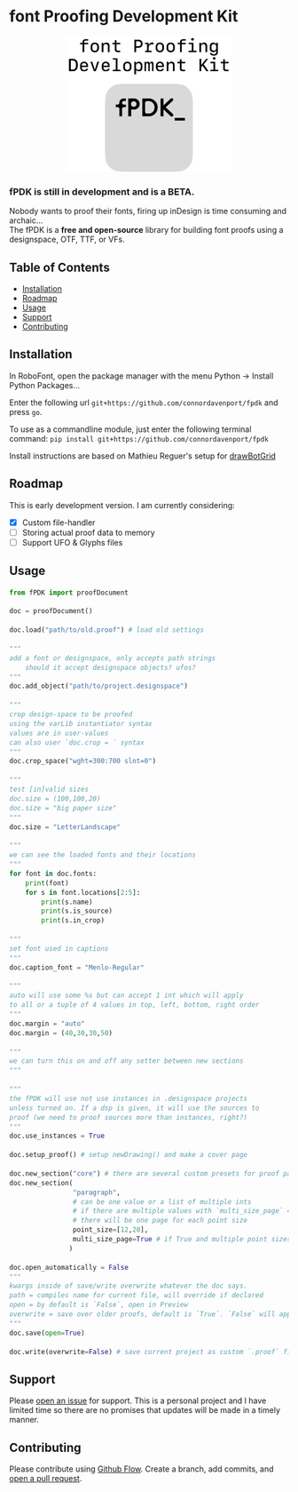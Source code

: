 
font Proofing Development Kit
=============================

<p align="center">
<picture>
  <source media="(prefers-color-scheme: dark)" srcset="assets/images/fpdk_logo_dark.png">
  <img alt="fPDK Logo" src="assets/images/fpdk_logo_light.png" width="300">
</picture>
</p>

### **fPDK is still in development and is a BETA.**

Nobody wants to proof their fonts, firing up inDesign is time consuming and archaic...  
The fPDK is a **free and open-source** library for building font proofs using a designspace, OTF, TTF, or VFs.  


## Table of Contents

- [Installation](#installation)
- [Roadmap](#Roadmap)
- [Usage](#usage)
- [Support](#support)
- [Contributing](#contributing)

## Installation

In RoboFont, open the package manager with the menu Python -> Install Python Packages...

Enter the following url `git+https://github.com/connordavenport/fpdk` and press `go`.

To use as a commandline module, just enter the following terminal command: 
`pip install git+https://github.com/connordavenport/fpdk`

Install instructions are based on Mathieu Reguer's setup for <a href="https://github.com/mathieureguer/drawbotgrid">drawBotGrid</a>

## Roadmap

This is early development version. I am currently considering:

- [x] Custom file-handler  
- [ ] Storing actual proof data to memory  
- [ ] Support UFO & Glyphs files

## Usage

```python
from fPDK import proofDocument

doc = proofDocument()

doc.load("path/to/old.proof") # load old settings

"""
add a font or designspace, only accepts path strings
    should it accept designspace objects? ufos?
"""
doc.add_object("path/to/project.designspace")

"""
crop design-space to be proofed
using the varLib instantiator syntax
values are in user-values
can also user `doc.crop = ` syntax
"""
doc.crop_space("wght=300:700 slnt=0")

"""
test [in]valid sizes
doc.size = (100,100,20)
doc.size = "big paper size"
"""
doc.size = "LetterLandscape"

"""
we can see the loaded fonts and their locations
"""
for font in doc.fonts:
    print(font)
    for s in font.locations[2:5]:
        print(s.name)
        print(s.is_source)
        print(s.in_crop)

"""
set font used in captions
"""
doc.caption_font = "Menlo-Regular"

"""
auto will use some %s but can accept 1 int which will apply
to all or a tuple of 4 values in top, left, bottom, right order
"""
doc.margin = "auto"
doc.margin = (40,30,30,50)

"""
we can turn this on and off any setter between new sections
"""

"""
the fPDK will use not use instances in .designspace projects
unless turned on. If a dsp is given, it will use the sources to 
proof (we need to proof sources more than instances, right?) 
"""
doc.use_instances = True

doc.setup_proof() # setup newDrawing() and make a cover page

doc.new_section("core") # there are several custom presets for proof pages
doc.new_section(
                "paragraph",
                # can be one value or a list of multiple ints
                # if there are multiple values with `multi_size_page` == False
                # there will be one page for each point size
                point_size=[12,20],
                multi_size_page=True # if True and multiple point sizes, adds multi-column page with no overflow
               )

doc.open_automatically = False
"""
kwargs inside of save/write overwrite whatever the doc says.
path = compiles name for current file, will override if declared
open = by default is `False`, open in Preview
overwrite = save over older proofs, default is `True`. `False` will append + "1" until path is unique
"""
doc.save(open=True)

doc.write(overwrite=False) # save current project as custom `.proof` file for later use


```

## Support

Please [open an issue](https://github.com/connordavenport/fPDK/issues/new) for support.
This is a personal project and I have limited time so there are no promises that updates will be made in a timely manner.

## Contributing

Please contribute using [Github Flow](https://guides.github.com/introduction/flow/). Create a branch, add commits, and [open a pull request](https://github.com/fraction/readme-boilerplate/compare/).


